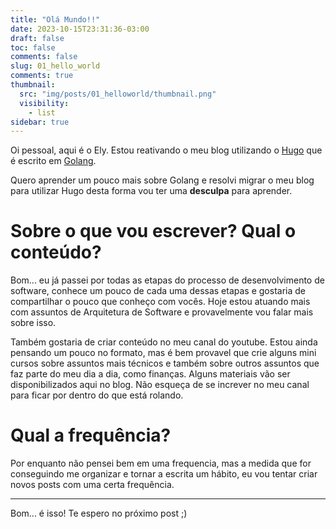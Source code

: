 ```yaml
---
title: "Olá Mundo!!"
date: 2023-10-15T23:31:36-03:00
draft: false
toc: false
comments: false
slug: 01_hello_world
comments: true
thumbnail:
  src: "img/posts/01_helloworld/thumbnail.png"
  visibility:
    - list
sidebar: true
---
```


Oi pessoal, aqui é o Ely. Estou reativando o meu blog utilizando o
[Hugo](https://gohugo.io/) que é escrito em [Golang](https://go.dev/).

Quero aprender um pouco mais sobre Golang e resolvi migrar o meu blog para
utilizar Hugo desta forma vou ter uma **desculpa** para aprender.

<!--more-->

# Sobre o que vou escrever? Qual o conteúdo?

Bom... eu já passei por todas as etapas do processo de desenvolvimento de
software, conhece um pouco de cada uma dessas etapas e gostaria de compartilhar
o pouco que conheço com vocês. Hoje estou atuando mais com assuntos de
Arquitetura de Software e provavelmente vou falar mais sobre isso.

Também gostaria de criar conteúdo no meu canal do youtube. Estou ainda pensando
um pouco no formato, mas é bem provavel que crie alguns mini cursos sobre
assuntos mais técnicos e também sobre outros assuntos que faz parte do meu dia
a dia, como finanças. Alguns materiais vão ser disponibilizados aqui no blog.
Não esqueça de se increver no meu canal para ficar por dentro do que está
rolando.


# Qual a frequência?

Por enquanto não pensei bem em uma frequencia, mas a medida que for conseguindo
me organizar e tornar a escrita um hábito, eu vou tentar criar novos posts com
uma certa frequência.

----
Bom... é isso! Te espero no próximo post ;)
